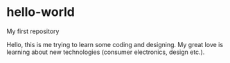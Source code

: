# hello-world
My first repository

Hello, this is me trying to learn some coding and designing.
My great love is learning about new technologies (consumer electronics, design etc.).
